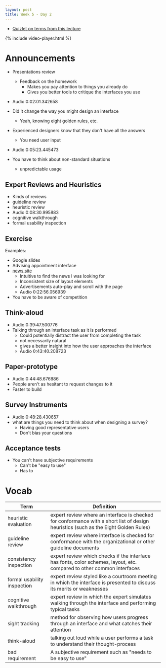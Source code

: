 ```yaml
---
layout: post
title: Week 5 - Day 2
---
```


+ [Quizlet on terms from this lecture](https://quizlet.com/_2j11i3)

{% include video-player.html %}

<script>
  new AudioNavigator({videoId:"S48TwgvMW08"});
</script>

# Announcements

+ Presentations review
  + Feedback on the homework
    + Makes you pay attention to things you already do
    + Gives you better tools to critique the interfaces you use
+ Audio 0:02:01.342658
+ Did it change the way you might design an interface
  + Yeah, knowing eight golden rules, etc.

+ Experienced designers know that they don't have all the answers
  + You need user input

+ Audio 0:05:23.445473
+ You have to think about non-standard situations
  + unpredictable usage

## Expert Reviews and Heuristics

+ Kinds of reviews
+ guideline review
+ heuristic review
+ Audio 0:08:30.995883
+ cognitive walkthrough
+ formal usability inspection

## Exercise

Examples:
+ Google slides
+ Advising appointment interface
+ [news site](http://www.usatoday.com/)
  + Intuitive to find the news I was looking for
  + Inconsistent size of layout elements
  + Advertisements auto-play and scroll with the page
  + Audio 0:22:56.056939
+ You have to be aware of competition

## Think-aloud

+ Audio 0:39:47.500776
+ Talking through an interface task as it is performed
  + Could potentially distract the user from completing the task
  + not necessarily natural
  + gives a better insight into how the user approaches the interface
  + Audio 0:43:40.208723

## Paper-prototype

+ Audio 0:44:48.676886
+ People aren't as hesitant to request changes to it
+ Faster to build

## Survey Instruments

+ Audio 0:48:28.430657
+ what are things you need to think about when designing a survey?
  + Having good representative users
  + Don't bias your questions

## Acceptance tests

+ You can't have subjective requirements
  + Can't be "easy to use"
  + Has to

# Vocab

| Term | Definition |
| --- | --- |
| heuristic evaluation | expert review where an interface is checked for conformance with a short list of design heuristics (such as the Eight Golden Rules) |
| guideline review | expert review where interface is checked for conformance with the organizational or other guideline documents |
| consistency inspection | expert review which checks if the interface has fonts, color schemes, layout, etc. compared to other common interfaces |
| formal usability inspection | expert review styled like a courtroom meeting in which the interface is presented to discuss its merits or weaknesses |
| cognitive walkthrough | expert review in which the expert simulates walking through the interface and performing typical tasks |
| sight tracking | method for observing how users progress through an interface and what catches their attention |
| think-aloud | talking out loud while a user performs a task to understand their thought-process |
| bad requirement | A subjective requirement such as "needs to be easy to use" |
